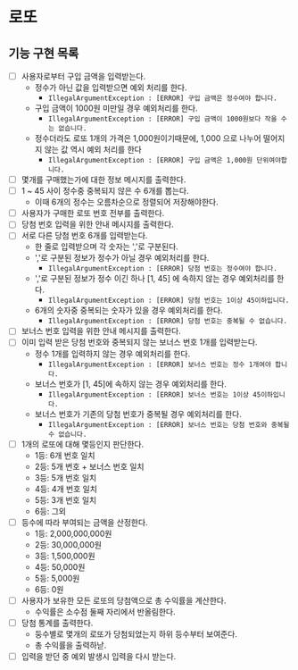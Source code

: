 # 로또

## 기능 구현 목록

- [ ] 사용자로부터 구입 금액을 입력받는다.
  - 정수가 아닌 값을 입력받으면 예외 처리를 한다.
    - `IllegalArgumentException : [ERROR] 구입 금액은 정수여야 합니다.`
  - 구입 금액이 1000원 미만일 경우 예외처리를 한다.
    - `IllegalArgumentException : [ERROR] 구입 금액이 1000원보다 작을 수는 없습니다.`
  - 정수더라도 로또 1개의 가격은 1,000원이기때문에, 1,000 으로 나누어 떨어지지 않는 값 역시 예외 처리를 한다
    - `IllegalArgumentException : [ERROR] 구입 금액은 1,000원 단위여야합니다.`
- [ ] 몇개를 구매했는가에 대한 정보 메시지를 출력한다.
- [ ] 1 ~ 45 사이 정수중 중복되지 않은 수 6개를 뽑는다.
  - 이때 6개의 정수는 오름차순으로 정렬되어 저장해야한다.
- [ ] 사용자가 구매한 로또 번호 전부를 출력한다.
- [ ] 당첨 번호 입력을 위한 안내 메시지를 출력한다.
- [ ] 서로 다른 당첨 번호 6개를 입력받는다.
  - 한 줄로 입력받으며 각 숫자는 ','로 구분된다.
  - ','로 구분된 정보가 정수가 아닐 경우 예외처리를 한다.
    - `IllegalArgumentException : [ERROR] 당첨 번호는 정수여야 합니다.`
  - ','로 구분된 정보가 정수 이긴 하나 [1, 45] 에 속하지 않는 경우 예외처리를 한다.
    - `IllegalArgumentException : [ERROR] 당첨 번호는 1이상 45이하입니다.`
  - 6개의 숫자중 중복되는 숫자가 있을 경우 예외처리를 한다.
    - `IllegalArgumentException : [ERROR] 당첨 번호는 중복될 수 없습니다.`
- [ ] 보너스 번호 입력을 위한 안내 메시지를 출력한다.
- [ ] 이미 입력 받은 당첨 번호와 중복되지 않는 보너스 번호 1개를 입력받는다.
  - 정수 1개를 입력하지 않는 경우 예외처리를 한다.
    - `IllegalArgumentException : [ERROR] 보너스 번호는 정수 1개여야 합니다.`
  - 보너스 번호가 [1, 45]에 속하지 않는 경우 예외처리를 한다.
    - `IllegalArgumentException : [ERROR] 보너스 번호는 1이상 45이하입니다.`
  - 보너스 번호가 기존의 당첨 번호가 중복될 경우 예외처리를 한다.
    - `IllegalArgumentException : [ERROR] 보너스 번호는 당첨 번호와 중복될 수 없습니다.`
- [ ] 1개의 로또에 대해 몇등인지 판단한다.
  - 1등: 6개 번호 일치
  - 2등: 5개 번호 + 보너스 번호 일치
  - 3등: 5개 번호 일치
  - 4등: 4개 번호 일치
  - 5등: 3개 번호 일치
  - 6등: 그외
- [ ] 등수에 따라 부여되는 금액을 산정한다.
  - 1등: 2,000,000,000원
  - 2등: 30,000,000원
  - 3등: 1,500,000원
  - 4등: 50,000원
  - 5등: 5,000원
  - 6등: 0원
- [ ] 사용자가 보유한 모든 로또의 당첨액으로 총 수익률을 계산한다.
  - 수익률은 소수점 둘째 자리에서 반올림한다.
- [ ] 당첨 통계를 출력한다.
  - 둥수별로 몇개의 로또가 당첨되었는지 하위 등수부터 보여준다.
  - 총 수익률을 출력하낟.
- [ ] 입력을 받던 중 예외 발생시 입력을 다시 받는다.
